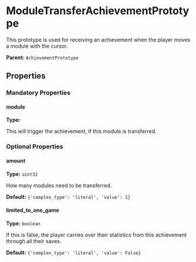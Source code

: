 # ModuleTransferAchievementPrototype

This prototype is used for receiving an achievement when the player moves a module with the cursor.

**Parent:** `AchievementPrototype`

## Properties

### Mandatory Properties

#### module

**Type:** 

This will trigger the achievement, if this module is transferred.

### Optional Properties

#### amount

**Type:** `uint32`

How many modules need to be transferred.

**Default:** `{'complex_type': 'literal', 'value': 1}`

#### limited_to_one_game

**Type:** `boolean`

If this is false, the player carries over their statistics from this achievement through all their saves.

**Default:** `{'complex_type': 'literal', 'value': False}`

